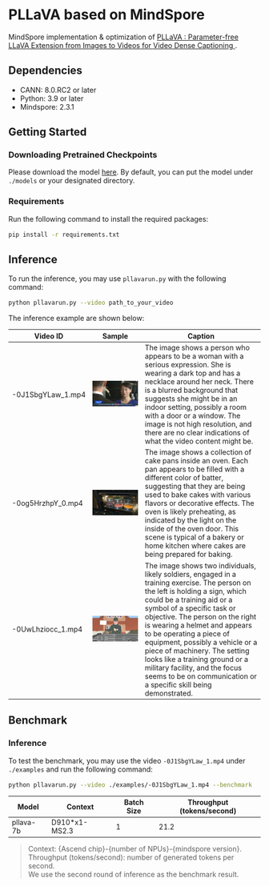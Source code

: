 # PLLaVA based on MindSpore

MindSpore implementation & optimization of 
[PLLaVA : Parameter-free LLaVA Extension from Images to Videos for Video Dense Captioning
](https://arxiv.org/abs/2404.16994).

## Dependencies

- CANN: 8.0.RC2 or later
- Python: 3.9 or later
- Mindspore: 2.3.1

## Getting Started
### Downloading Pretrained Checkpoints

Please download the model [here](https://huggingface.co/ermu2001/pllava-7b).
By default, you can put the model under `./models` or your designated directory.

### Requirements

Run the following command to install the required packages:
```bash
pip install -r requirements.txt
```

## Inference

To run the inference, you may use `pllavarun.py` with the following command:

```bash
python pllavarun.py --video path_to_your_video
```

The inference example are shown below:

| Video ID | Sample                           | Caption                                                                                         |
|----------|----------------------------------|------------------------------------------------------------------------------------------------|
| -0J1SbgYLaw_1.mp4    | ![Sample Frame 1](example/1.png) | The image shows a person who appears to be a woman with a serious expression. She is wearing a dark top and has a necklace around her neck. There is a blurred background that suggests she might be in an indoor setting, possibly a room with a door or a window. The image is not high resolution, and there are no clear indications of what the video content might be.                               |
| -0og5HrzhpY_0.mp4      | ![Sample Image 2](example/2.png) | The image shows a collection of cake pans inside an oven. Each pan appears to be filled with a different color of batter, suggesting that they are being used to bake cakes with various flavors or decorative effects. The oven is likely preheating, as indicated by the light on the inside of the oven door. This scene is typical of a bakery or home kitchen where cakes are being prepared for baking.     |
| -0UwLhziocc_1.mp4      | ![Sample Image 3](example/3.png) | The image shows two individuals, likely soldiers, engaged in a training exercise. The person on the left is holding a sign, which could be a training aid or a symbol of a specific task or objective. The person on the right is wearing a helmet and appears to be operating a piece of equipment, possibly a vehicle or a piece of machinery. The setting looks like a training ground or a military facility, and the focus seems to be on communication or a specific skill being demonstrated.   |


## Benchmark

### Inference

To test the benchmark, you may use the video `-0J1SbgYLaw_1.mp4` under `./examples`
and run the following command:
```bash
python pllavarun.py --video ./examples/-0J1SbgYLaw_1.mp4 --benchmark
```

|         Model         | Context       | Batch Size | Throughput (tokens/second)|
|-----------------------|---------------|------------|---------------------------|
| pllava-7b| D910*x1-MS2.3 |    1       | 21.2                      |

> Context: {Ascend chip}-{number of NPUs}-{mindspore version}.\
> Throughput (tokens/second): number of generated tokens per second.\
> We use the second round of inference as the benchmark result.
